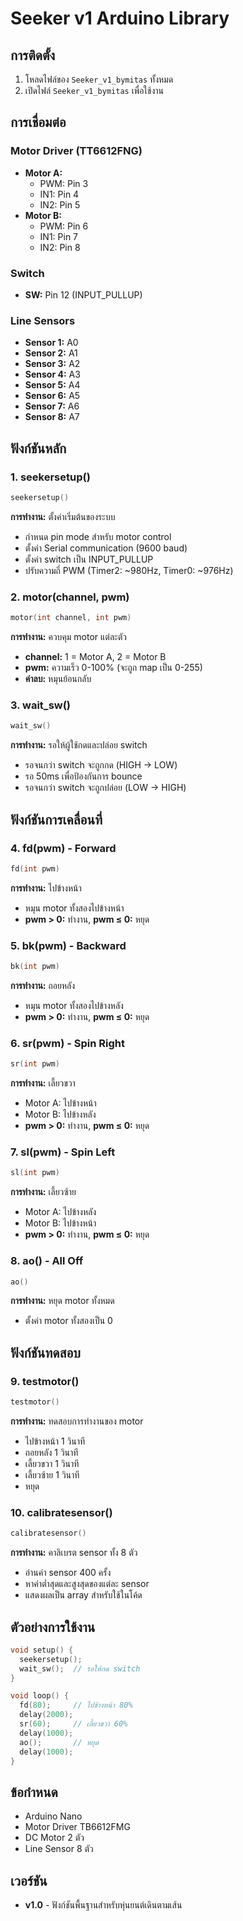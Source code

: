 # Seeker v1 Arduino Library


## การติดตั้ง

1. โหลดไฟล์ของ `Seeker_v1_bymitas` ทั้งหมด
2. เปิดไฟล์ `Seeker_v1_bymitas` เพื่อใช้งาน

## การเชื่อมต่อ

### Motor Driver (TT6612FNG)
- **Motor A:** 
  - PWM: Pin 3
  - IN1: Pin 4
  - IN2: Pin 5
- **Motor B:**
  - PWM: Pin 6
  - IN1: Pin 7
  - IN2: Pin 8

### Switch
- **SW:** Pin 12 (INPUT_PULLUP)

### Line Sensors
- **Sensor 1:** A0
- **Sensor 2:** A1
- **Sensor 3:** A2
- **Sensor 4:** A3
- **Sensor 5:** A4
- **Sensor 6:** A5
- **Sensor 7:** A6
- **Sensor 8:** A7

## ฟังก์ชันหลัก

### 1. seekersetup()
```cpp
seekersetup()
```
**การทำงาน:** ตั้งค่าเริ่มต้นของระบบ
- กำหนด pin mode สำหรับ motor control
- ตั้งค่า Serial communication (9600 baud)
- ตั้งค่า switch เป็น INPUT_PULLUP
- ปรับความถี่ PWM (Timer2: ~980Hz, Timer0: ~976Hz)

### 2. motor(channel, pwm)
```cpp
motor(int channel, int pwm)
```
**การทำงาน:** ควบคุม motor แต่ละตัว
- **channel:** 1 = Motor A, 2 = Motor B
- **pwm:** ความเร็ว 0-100% (จะถูก map เป็น 0-255)
- **ค่าลบ:** หมุนย้อนกลับ

### 3. wait_sw()
```cpp
wait_sw()
```
**การทำงาน:** รอให้ผู้ใช้กดและปล่อย switch
- รอจนกว่า switch จะถูกกด (HIGH → LOW)
- รอ 50ms เพื่อป้องกันการ bounce
- รอจนกว่า switch จะถูกปล่อย (LOW → HIGH)

## ฟังก์ชันการเคลื่อนที่

### 4. fd(pwm) - Forward
```cpp
fd(int pwm)
```
**การทำงาน:** ไปข้างหน้า
- หมุน motor ทั้งสองไปข้างหน้า
- **pwm > 0:** ทำงาน, **pwm ≤ 0:** หยุด

### 5. bk(pwm) - Backward
```cpp
bk(int pwm)
```
**การทำงาน:** ถอยหลัง
- หมุน motor ทั้งสองไปข้างหลัง
- **pwm > 0:** ทำงาน, **pwm ≤ 0:** หยุด

### 6. sr(pwm) - Spin Right
```cpp
sr(int pwm)
```
**การทำงาน:** เลี้ยวขวา
- Motor A: ไปข้างหน้า
- Motor B: ไปข้างหลัง
- **pwm > 0:** ทำงาน, **pwm ≤ 0:** หยุด

### 7. sl(pwm) - Spin Left
```cpp
sl(int pwm)
```
**การทำงาน:** เลี้ยวซ้าย
- Motor A: ไปข้างหลัง
- Motor B: ไปข้างหน้า
- **pwm > 0:** ทำงาน, **pwm ≤ 0:** หยุด

### 8. ao() - All Off
```cpp
ao()
```
**การทำงาน:** หยุด motor ทั้งหมด
- ตั้งค่า motor ทั้งสองเป็น 0

## ฟังก์ชันทดสอบ

### 9. testmotor()
```cpp
testmotor()
```
**การทำงาน:** ทดสอบการทำงานของ motor
- ไปข้างหน้า 1 วินาที
- ถอยหลัง 1 วินาที
- เลี้ยวขวา 1 วินาที
- เลี้ยวซ้าย 1 วินาที
- หยุด

### 10. calibratesensor()
```cpp
calibratesensor()
```
**การทำงาน:** คาลิเบรต sensor ทั้ง 8 ตัว
- อ่านค่า sensor 400 ครั้ง
- หาค่าต่ำสุดและสูงสุดของแต่ละ sensor
- แสดงผลเป็น array สำหรับใช้ในโค้ด

## ตัวอย่างการใช้งาน

```cpp
void setup() {
  seekersetup();
  wait_sw();  // รอให้กด switch
}

void loop() {
  fd(80);     // ไปข้างหน้า 80%
  delay(2000);
  sr(60);     // เลี้ยวขวา 60%
  delay(1000);
  ao();       // หยุด
  delay(1000);
}
```

## ข้อกำหนด

- Arduino Nano
- Motor Driver TB6612FMG
- DC Motor 2 ตัว
- Line Sensor 8 ตัว

## เวอร์ชัน

- **v1.0** - ฟังก์ชันพื้นฐานสำหรับหุ่นยนต์เดินตามเส้น



